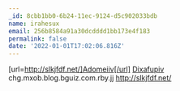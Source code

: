 ```yaml
---
_id: 8cbb1bb0-6b24-11ec-9124-d5c902033bdb
name: irahesux
email: 256b8584a91a30dcdddd1bb173e4f183
permalink: false
date: '2022-01-01T17:02:06.816Z'
---
```

[url=http://slkjfdf.net/]Adomeiiv[/url] <a href="http://slkjfdf.net/">Dixafupiv</a> chg.mxob.blog.bguiz.com.rby.jj http://slkjfdf.net/
